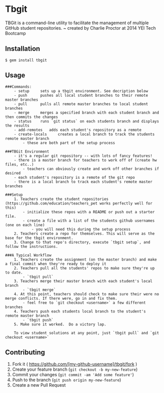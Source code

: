 # Tbgit

TBGit is a command-line utility to facilitate the management of multiple GitHub student repositories.
        ~ created by Charlie Proctor at 2014 YEI Tech Bootcamp

## Installation

    $ gem install tbgit

## Usage

	###Commands:
		- setup   	sets up a tbgit environment. See decription below
		- push  	pushes all local student branches to their remote master branches
		- pull   	pulls all remote master branches to local student branches
		- merge   	merges a specified branch with each student branch and then commits the changes
		- status 	runs `git status` on each students branch and displays the results
		- add-remotes  	adds each student's repository as a remote
		- create-locals 	creates a local branch to track the students remote master branch
			- these are both part of the setup process

	###TBGit Environment
		- it's a regular git repository -- with lots of fancy features!
		- there is a master branch for teachers to work off of (create hw files, etc..)
			- teachers can obviously create and work off other branches if desired
		- each student's repository is a remote of the git repo
		- there is a local branch to track each student's remote master branches

	###Setup
		1. Teachers create the student repositories (https://github.com/education/teachers_pet works perfectly well for this)
			- initialize these repos with a README or push out a starter file.
			- create a file with a list of the students github usernames (one on each line)
				- you will need this during the setup process
		2. Teachers create a repo for themselves. This will serve as the base for the tbgit environment.
		3. Change to that repo's directory, execute `tbgit setup`, and follow the instructions.

	###A Typical Workflow
		1. Teachers create the assignment (on the master branch) and make a final commit when they're ready to deploy it
		2. Teachers pull all the students' repos to make sure they're up to date.
			- `tbgit pull`
		3. Teachers merge their master branch with each student's local branch
			- `tbgit merge`
		4. At this point, teachers should check to make sure their were no merge conflicts. If there were, go in and fix them.
			- feel free to `git checkout <username>` a few different branches
		4. Teachers push each students local branch to the student's remote master branch
			- `tbgit push`
		5. Make sure it worked.  Do a victory lap.

		To view student solutions at any point, just `tbgit pull` and `git checkout <username>`



## Contributing

1. Fork it ( https://github.com/[my-github-username]/tbgit/fork )
2. Create your feature branch (`git checkout -b my-new-feature`)
3. Commit your changes (`git commit -am 'Add some feature'`)
4. Push to the branch (`git push origin my-new-feature`)
5. Create a new Pull Request
